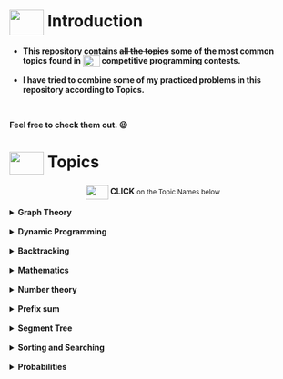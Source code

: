 # <img src = "https://cdn.dribbble.com/users/1138721/screenshots/10809828/media/478d32b2e65c8c3194b7f2154e179231.gif" align = "center" width = "60px" height = "45px"> Introduction
- **This repository contains <del>all the topics</del> some of the most common topics found in  <img src = "asset/images.png" width = "30px" height = "20px" align = "center"> competitive programming contests.** 

- **I have tried to combine some of my practiced problems in this repository according to <b>Topics</b>.** 

<br>

**Feel free to check them out. 😉**

# <img src = "https://cdn.dribbble.com/users/2206859/screenshots/4955676/hotel_dribble1.gif" align = "center" width = "60px" height = "40px"> Topics

<p align = "center"><img width = "40px" height = "25px" align = "center" src = "https://cdn.dribbble.com/users/729829/screenshots/3975065/media/af0e87e1f3254324eeb80e489403c445.gif"><b> CLICK</b> <small>on the Topic Names below </small></p>

<details>
<summary> 
<b>Graph Theory</b>
</summary>


<p align = "center"> <b>Concepts</b> </p>

1. [BFS](https://github.com/khalid586/Competitive-programming-Topics/blob/main/Graph%20theory/Concepts/BFS_.cpp)

1. [BFS traversal[Level of a tree]](https://github.com/khalid586/Competitive-programming-Topics/blob/main/Graph%20theory/Concepts/BFS%20traversal%5BLevel%20of%20a%20tree%5D.cpp)

1. [DFS](https://github.com/khalid586/Competitive-programming-Topics/blob/main/Graph%20theory/Concepts/DFS.cpp)

1. [Bipartite Graph checking](https://github.com/khalid586/Competitive-programming-Topics/blob/main/Graph%20theory/Concepts/Bipartite%20Graph%20checking.cpp)

1. [Cycle detection of undirected graph and printing the cycle](https://github.com/khalid586/Competitive-programming-Topics/blob/main/Graph%20theory/Concepts/Cycle%20detection%20of%20undirected%20graph%20and%20printing%20the%20cycle.cpp)

1. [Cycle detection on DAG[using BFS]](https://github.com/khalid586/Competitive-programming-Topics/blob/main/Graph%20theory/Concepts/Cycle%20detection%20on%20DAG%5Busing%20BFS%5D.cpp)

1. [Finding all paths(starting from 1) in an undirected graph](https://github.com/khalid586/Competitive-programming-Topics/blob/main/Graph%20theory/Concepts/Finding%20all%20paths(starting%20from%201)%20in%20an%20undirected%20graph.cpp)



1. [TopSort to generate all orderings & detect cycle](https://github.com/khalid586/Competitive-programming-Topics/blob/main/Graph%20theory/Concepts/TopSort%20to%20generate%20all%20orderings%20%26%20detect%20cycle.cpp)

1. [TopSort](https://github.com/khalid586/Competitive-programming-Topics/blob/main/Graph%20theory/Concepts/TopSort.cpp)

1. [TopSort[BFS (kahn's algo)]](https://github.com/khalid586/Competitive-programming-Topics/blob/main/Graph%20theory/Concepts/TopSort%5BBFS%20(kahn's%20algo)%5D.cpp)

1. [Dijkstra](https://github.com/khalid586/Competitive-programming-Topics/blob/main/Graph%20theory/Concepts/dijkstra.cpp)

1. [Dijkstra (using set)](https://github.com/khalid586/Competitive-programming-Topics/blob/main/Graph%20theory/Concepts/dijkstra%20%5B%20using%20set%5D.cpp)


<p align = "center"> <b>Problems</b> </p>

<details>
<summary> 
<b>BFS & DFS traversal</b>
</summary>

1. [Problem - Aizu - ALDS1_11_C](https://judge.u-aizu.ac.jp/onlinejudge/description.jsp?id=ALDS1_11_C) <br> [Solution - Aizu - ALDS1_11_C](https://github.com/khalid586/Competitive-programming-Topics/blob/main/Graph%20theory/Problems/BFS%20%26%20DFS%20traversal/Aizu%20-%20ALDS1_11_C.cpp)

1. [Problem - Aizu ALDS1_11_A](https://onlinejudge.u-aizu.ac.jp/problems/ALDS1_11_A)[Solution - Aizu ALDS1_11_A.cpp ](https://github.com/khalid586/Competitive-programming-Topics/blob/main/Graph%20theory/Problems/BFS%20%26%20DFS%20traversal/Aizu%20ALDS1_11_A.cpp)

1. [Problem - Aizu ALDS1_11_B](https://onlinejudge.u-aizu.ac.jp/problems/ALDS1_11_B)[Solution - Aizu ALDS1_11_B.cpp](https://github.com/khalid586/Competitive-programming-Topics/blob/main/Graph%20theory/Problems/BFS%20%26%20DFS%20traversal/Aizu%20ALDS1_11_B.cpp)

</details>

<details>
<summary> 
<b>Bipartite graph checking</b>
</summary>

1. [Problem - CodeForces 862B_Mahmoud and Ehab and the bipartiteness](https://codeforces.com/problemset/problem/862/B)[Solution - CodeForces 862B_Mahmoud and Ehab and the bipartiteness](https://github.com/khalid586/Competitive-programming-Topics/blob/main/Graph%20theory/Problems/Bipartite%20graph%20checking/CodeForces%20862B_Mahmoud%20and%20Ehab%20and%20the%20bipartiteness.cpp)

1. [Problem - SPOJ A Bug's life](https://www.spoj.com/problems/BUGLIFE/)[Solution - SPOJ A Bug's life](https://github.com/khalid586/Competitive-programming-Topics/blob/main/Graph%20theory/Problems/Bipartite%20graph%20checking/SPOJ%20A%20Bug's%20life.cpp)

1. [Problem - UVA_10004_Bicoloring](https://onlinejudge.org/external/100/10004.pdf)[Solution - UVA_10004_Bicoloring](https://github.com/khalid586/Competitive-programming-Topics/blob/main/Graph%20theory/Problems/Bipartite%20graph%20checking/UVA_10004_Bicoloring.cpp)

</details>

<details>
<summary> 
<b>Connected Components</b>
</summary>

1. [UVa 459 - Graph Connectivity](https://github.com/khalid586/Competitive-programming-Topics/blob/main/Graph%20theory/Problems/Connected%20components/UVa%20459%20-%20Graph%20Connectivity.cpp)

</details>

<details>
<summary> 
<b>Grid Problems</b>
</summary>

1. [CSES Labyrinth](https://github.com/khalid586/Competitive-programming-Topics/blob/main/Graph%20theory/Problems/Grid%20problems/CSES%20Labyrinth.cpp)

1. [CSES counting rooms](https://github.com/khalid586/Competitive-programming-Topics/blob/main/Graph%20theory/Problems/Grid%20problems/CSES%20counting%20rooms.cpp)

1. [CSES counting rooms[BFS]](https://github.com/khalid586/Competitive-programming-Topics/blob/main/Graph%20theory/Problems/Grid%20problems/CSES%20counting%20rooms%5BBFS%5D.cpp)

1. [LightOJ 1012_Guilty Prince](https://github.com/khalid586/Competitive-programming-Topics/blob/main/Graph%20theory/Problems/Grid%20problems/LightOJ%201012_Guilty%20Prince.cpp)

1. [UVA 572 Oil Deposits](https://github.com/khalid586/Competitive-programming-Topics/blob/main/Graph%20theory/Problems/Grid%20problems/UVA%20572%20Oil%20Deposits.cpp)

1. [UVa 11094](https://github.com/khalid586/Competitive-programming-Topics/blob/main/Graph%20theory/Problems/Grid%20problems/UVa%2011094.cpp)

1. [UVa 11953](https://github.com/khalid586/Competitive-programming-Topics/blob/main/Graph%20theory/Problems/Grid%20problems/UVa%2011953.cpp)

1. [UVa 871](https://github.com/khalid586/Competitive-programming-Topics/blob/main/Graph%20theory/Problems/Grid%20problems/UVa%20871.cpp)

</details>

<details>
<summary> 
<b>Topological Sort</b>
</summary>

1. [CSES Course Schedule](https://github.com/khalid586/Competitive-programming-Topics/blob/main/Graph%20theory/Problems/Topological%20sort/CSES%20Course%20Schedule.cpp)

1. [UVA10305 OrderingTasks(BFS used)](https://github.com/khalid586/Competitive-programming-Topics/blob/main/Graph%20theory/Problems/Topological%20sort/UVA10305%20OrderingTasks%5BBFS%20used%5D.cpp)

1. [UVa 10305 order Tasks(DFS used)](https://github.com/khalid586/Competitive-programming-Topics/blob/main/Graph%20theory/Problems/Topological%20sort/UVa%2010305%20order%20Tasks%5BDFS%20used%5D.cpp)

1. [UVa 11504 dominos](https://github.com/khalid586/Competitive-programming-Topics/blob/main/Graph%20theory/Problems/Topological%20sort/UVa%2011504%20dominos.cpp)

1. [UVa 872 ordering.cpp](https://github.com/khalid586/Competitive-programming-Topics/blob/main/Graph%20theory/Problems/Topological%20sort/UVa%20872%20ordering.cpp)

</details>

<details>
<summary><b>CSES,Toph,LightOj problems</b></summary>

1. [CSES Building Roads_1666(connected components)](https://github.com/khalid586/Competitive-programming-Topics/blob/main/Graph%20theory/Problems/CSES%20Building%20Roads_1666%5Bconnected%20components%5D.cpp)

1. [CSES Building Teams_1668](https://github.com/khalid586/Competitive-programming-Topics/blob/main/Graph%20theory/Problems/CSES%20Building%20Teams_1668.cpp)

1. [CSES Shortest Routes I](https://github.com/khalid586/Competitive-programming-Topics/blob/main/Graph%20theory/Problems/CSES%20Shortest%20Routes%20I.cpp)

1. [CSES message route_1667](https://github.com/khalid586/Competitive-programming-Topics/blob/main/Graph%20theory/Problems/CSES%20message%20route_1667.cpp)

1. [CSES round_trip_1669](https://github.com/khalid586/Competitive-programming-Topics/blob/main/Graph%20theory/Problems/CSES%20round_trip_1669.cpp)

1. [CodeForces_24A_Ring road](https://github.com/khalid586/Competitive-programming-Topics/blob/main/Graph%20theory/Problems/CodeForces_24A_Ring%20road.cpp)

1. [LightOJ1094_Farthest Nodes in a Tree](https://github.com/khalid586/Competitive-programming-Topics/blob/main/Graph%20theory/Problems/LightOJ1094_Farthest%20Nodes%20in%20a%20Tree.cpp)

1. [Atcoder 54C One-stroke Path](https://github.com/khalid586/Competitive-programming-Topics/blob/main/Graph%20theory/Problems/atcoder%2054C%20One-stroke%20Path.cpp)

</details>

</details>

<br>

<details>
<summary> 
<b>Dynamic Programming</b>
</summary>

<p align = "center"> <b>Problems</b> </p>

1. [CSES Coin Combinations I](https://github.com/khalid586/Competitive-programming-Topics/blob/main/Dynamic%20programming/CSES%20Coin%20Combinations%20I.cpp)

1. [CSES Coin Combinations II](https://github.com/khalid586/Competitive-programming-Topics/blob/main/Dynamic%20programming/CSES%20Coin%20Combinations%20II.cpp)

1. [CSES Dice Combinations](https://github.com/khalid586/Competitive-programming-Topics/blob/main/Dynamic%20programming/CSES%20Dice%20Combinations.cpp)

1. [CSES Grid Paths](https://github.com/khalid586/Competitive-programming-Topics/blob/main/Dynamic%20programming/CSES%20Grid%20Paths.cpp)

1. [CSES Removing Digits](https://github.com/khalid586/Competitive-programming-Topics/blob/main/Dynamic%20programming/CSES%20Removing%20Digits.cpp)

1. [Frog 1 AtCoder - dp_a](https://github.com/khalid586/Competitive-programming-Topics/blob/main/Dynamic%20programming/Frog%201%20AtCoder%20-%20dp_a%20.cpp)

1. [Frog 2 AtCoder - dp_b](https://github.com/khalid586/Competitive-programming-Topics/blob/main/Dynamic%20programming/Frog%202%20AtCoder%20-%20dp_b.cpp)

1. [Vacation AtCoder - dp_c](https://github.com/khalid586/Competitive-programming-Topics/blob/main/Dynamic%20programming/Vacation%20AtCoder%20-%20dp_c.cpp)



</details>

<br>

<details>
<summary> <b>Backtracking</b> </summary>

<p align = "center"> <b>Concepts</b> </p>

1. [Generate all permutations](https://github.com/khalid586/Competitive-programming-Topics/blob/main/Backtracking/Concepts/Generate%20all%20permutations.cpp)

<p align = "center"> <b>Problems</b> </p>

1. [CSES creating strings](https://github.com/khalid586/Competitive-programming-Topics/blob/main/Backtracking/Problems/CSES%20creating%20strings.cpp)
</details>

<br>

<details>
<summary> <b>Mathematics</b> </summary>

<p align = "center"> <b>Concepts</b> </p>

1. [Multiplication of two large numbers](https://github.com/khalid586/Competitive-programming-Topics/blob/main/Math%20concepts%20%26%20problems/Basic%20maths%20concepts/Multiplication%20of%20two%20large%20numbers.cpp)
1. [Quotient and remainder of a very large number](https://github.com/khalid586/Competitive-programming-Topics/blob/main/Math%20concepts%20%26%20problems/Basic%20maths%20concepts/Quotient%20and%20remainder%20of%20a%20very%20large%20number.cpp)


<p align = "center"> <b>Problems</b> </p>

1. [CodeForces 1370A Maximum GCD](https://github.com/khalid586/Competitive-programming-Topics/blob/main/Math%20concepts%20%26%20problems/Problems/CodeForces%201370A%20Maximum%20GCD.cpp)
1. [CodeForces 987C_Three displays](https://github.com/khalid586/Competitive-programming-Topics/blob/main/Math%20concepts%20%26%20problems/Problems/CodeForces%20987C_Three%20displays.cpp)
1. [Di-visible Confusion](https://github.com/khalid586/Competitive-programming-Topics/blob/main/Math%20concepts%20%26%20problems/Problems/Di-visible%20Confusion.cpp)
1. [Divisors 2 SPOJ - DIV2](https://github.com/khalid586/Competitive-programming-Topics/blob/main/Math%20concepts%20%26%20problems/Problems/Divisors%202%20SPOJ%20-%20DIV2.cpp)
1. [Fadi and LCM CodeForces - 1285C](https://github.com/khalid586/Competitive-programming-Topics/blob/main/Math%20concepts%20%26%20problems/Problems/Fadi%20and%20LCM%20CodeForces%20-%201285C.cpp)
1. [HackerRank constructing-a-number_Constructing a Number](https://github.com/khalid586/Competitive-programming-Topics/blob/main/Math%20concepts%20%26%20problems/Problems/HackerRank%20constructing-a-number_Constructing%20a%20Number.cpp)
1. [IP Checking LightOJ - 1354](https://github.com/khalid586/Competitive-programming-Topics/blob/main/Math%20concepts%20%26%20problems/Problems/IP%20Checking%20LightOJ%20-%201354.cpp)
1. [Positive Negative Sign LightOJ - 1294](https://github.com/khalid586/Competitive-programming-Topics/blob/main/Math%20concepts%20%26%20problems/Problems/Positive%20Negative%20Sign%20LightOJ%20-%201294.cpp)
1. [Power Sequence CodeForces - 1397B](https://github.com/khalid586/Competitive-programming-Topics/blob/main/Math%20concepts%20%26%20problems/Problems/Power%20Sequence%20CodeForces%20-%201397B.cpp)
1. [Swords CodeForces - 1216D](https://github.com/khalid586/Competitive-programming-Topics/blob/main/Math%20concepts%20%26%20problems/Problems/Swords%20CodeForces%20-%201216D.cpp)


</details>

<br>

<details>
<summary> 
<b>Number theory</b>
</summary>

<p align = "center"> <b>Concepts</b> </p>

1. [BigMod](https://github.com/khalid586/Competitive-programming-Topics/blob/main/Number%20Theory/Basic%20Number%20theory%20concepts/BigMod.cpp)
1. [Number of Divisors of N using prime factorization](https://github.com/khalid586/Competitive-programming-Topics/blob/main/Number%20Theory/Basic%20Number%20theory%20concepts/Number%20of%20Divisors%20of%20N%20using%20prime%20factorization.cpp)
1. [Smallest Prime Factor](https://github.com/khalid586/Competitive-programming-Topics/blob/main/Number%20Theory/Basic%20Number%20theory%20concepts/SPF.cpp)

<p align = "center"> <b>Problems</b> </p>

1. [A Missing Factor Gym - 310911K](https://github.com/khalid586/Competitive-programming-Topics/blob/main/Number%20Theory/Problems/A%20Missing%20Factor%20Gym%20-%20310911K.cpp)
1. [Again Prime No Time. UVA - 10780](https://github.com/khalid586/Competitive-programming-Topics/blob/main/Number%20Theory/Problems/Again%20Prime%20No%20Time.%20UVA%20-%2010780.cpp)
1. [CF 1051B Relatively Prime Pairs](https://github.com/khalid586/Competitive-programming-Topics/blob/main/Number%20Theory/Problems/CF%201051B%20Relatively%20Prime%20Pairs.cpp)
1. [CF Gym - 310911G](https://github.com/khalid586/Competitive-programming-Topics/blob/main/Number%20Theory/Problems/CF%20Gym%20-%20310911G.cpp)
1. [CSES common divisors](https://github.com/khalid586/Competitive-programming-Topics/blob/main/Number%20Theory/Problems/CSES%20common%20divisors.cpp)
1. [Chef and Prime Divisors CodeChef - CHAPD](https://github.com/khalid586/Competitive-programming-Topics/blob/main/Number%20Theory/Problems/Chef%20and%20Prime%20Divisors%20CodeChef%20-%20CHAPD.cpp)
1. [Codeforces Gym - 310911H](https://github.com/khalid586/Competitive-programming-Topics/blob/main/Number%20Theory/Problems/Codeforces%20Gym%20-%20310911H%20.cpp)
1. [Common Divisors CodeForces - 1203C](https://github.com/khalid586/Competitive-programming-Topics/blob/main/Number%20Theory/Problems/Common%20Divisors%20CodeForces%20-%201203C.cpp)
1. [Count the factors UVA - 10699 ](https://github.com/khalid586/Competitive-programming-Topics/blob/main/Number%20Theory/Problems/Count%20the%20factors%20UVA%20-%2010699%20.cpp)
1. [Divisor Summation SPOJ - DIVSUM](https://github.com/khalid586/Competitive-programming-Topics/blob/main/Number%20Theory/Problems/Divisor%20Summation%20SPOJ%20-%20DIVSUM.cpp)
1. [Goldbach's Conjecture LightOJ - 1259](https://github.com/khalid586/Competitive-programming-Topics/blob/main/Number%20Theory/Problems/Goldbach's%20Conjecture%20LightOJ%20-%201259%20.cpp)
1. [Iftar Party LightOJ - 1014](https://github.com/khalid586/Competitive-programming-Topics/blob/main/Number%20Theory/Problems/Iftar%20Party%20LightOJ%20-%201014.cpp)
1. [Intelligent Factorial Factorization LightOJ - 1035](https://github.com/khalid586/Competitive-programming-Topics/blob/main/Number%20Theory/Problems/Intelligent%20Factorial%20Factorization%20LightOJ%20-%201035.cpp)
1. [SPOJ - TDPRIMES](https://github.com/khalid586/Competitive-programming-Topics/blob/main/Number%20Theory/Problems/SPOJ%20-%20TDPRIMES.cpp)
1. [Trailing Zeroes (I) LightOJ - 1028](https://github.com/khalid586/Competitive-programming-Topics/blob/main/Number%20Theory/Problems/Trailing%20Zeroes%20(I)%20LightOJ%20-%201028.cpp)
1. [Twin Primes UVA - 10394](https://github.com/khalid586/Competitive-programming-Topics/blob/main/Number%20Theory/Problems/Twin%20Primes%20UVA%20-%2010394.cpp)
1. [UVa 374](https://github.com/khalid586/Competitive-programming-Topics/blob/main/Number%20Theory/Problems/UVa%20374.cpp)
1. [UVa12856 - Counting substhreengs](https://github.com/khalid586/Competitive-programming-Topics/blob/main/Number%20Theory/Problems/UVa12856%20-%20Counting%20substhreengs.cpp.cpp)
1. [Uva 136 Ugly numbers](https://github.com/khalid586/Competitive-programming-Topics/blob/main/Number%20Theory/Problems/Uva%20136%20Ugly%20numbers.cpp)
1. [spf_lpf_divisors](https://github.com/khalid586/Competitive-programming-Topics/blob/main/Number%20Theory/Problems/spf_lpf_divisors.cpp)


</details>

<br>

<details>
<summary> <b>Prefix sum</b> </summary>

<p align = "center"> <b>Problems</b> </p>

1. [Problem - Static Range Queries](https://cses.fi/problemset/task/1646) <br>
   [Solution - Static Range Queries](https://github.com/khalid586/Competitive-programming-Topics/blob/main/Prefix%20sum/CSES%20Static%20Range%20Sum%20Queries.cpp)

</details>

<br>


<details>
<summary> <b>Segment Tree</b> </summary>

<p align = "center"> <b>Concepts</b> </p>

1. [segmentTree](https://github.com/khalid586/Competitive-programming-Topics/blob/main/Segment%20tree/1.Seg%20Tree%20(build%20update%20query)/segmentTree.cpp)
1. [SegmentTree Lazy propagation](https://github.com/khalid586/Competitive-programming-Topics/blob/main/Segment%20tree/1.Seg%20Tree%20(build%20update%20query)/segmentTree%20Lazy%20propagation.cpp)

<p align = "center"> <b>Problems</b> </p>

1. [CSES Range Xor Queries](https://github.com/khalid586/Competitive-programming-Topics/blob/main/Segment%20tree/2.CSES%20Problems/CSES%20Range%20Xor%20Queries.cpp)
1. [CSES Static Range Minimum Queries](https://github.com/khalid586/Competitive-programming-Topics/blob/main/Segment%20tree/2.CSES%20Problems/CSES%20Static%20Range%20Minimum%20Queries.cpp)
1. [CSES_Dynamic Range Minimum Queries](https://github.com/khalid586/Competitive-programming-Topics/blob/main/Segment%20tree/2.CSES%20Problems/CSES_Dynamic%20Range%20Minimum%20Queries.cpp)
1. [CSES_Dynamic Range Sum Queries](https://github.com/khalid586/Competitive-programming-Topics/blob/main/Segment%20tree/2.CSES%20Problems/CSES_Dynamic%20Range%20Sum%20Queries.cpp)

</details>

<br>

<details>
<summary> <b>Sorting and Searching</b> </summary>

<p align = "center"> <b>Problems</b> </p>


1. [CSES Collecting Numbers](https://github.com/khalid586/CSES-Problemset-solutions/blob/main/2.Sorting%20and%20Searching/CSES%20Collecting%20Numbers.cpp)
1. [CSES Maximum Subarray Sum](https://github.com/khalid586/CSES-Problemset-solutions/blob/main/2.Sorting%20and%20Searching/CSES%20Maximum%20Subarray%20Sum.cpp)
1. [CSES Movie Festival](https://github.com/khalid586/CSES-Problemset-solutions/blob/main/2.Sorting%20and%20Searching/CSES%20Movie%20Festival.cpp)
1. [CSES Restaurant Customers](https://github.com/khalid586/CSES-Problemset-solutions/blob/main/2.Sorting%20and%20Searching/CSES%20Restaurant%20Customers.cpp)
1. [CSES Stick Lengths](https://github.com/khalid586/CSES-Problemset-solutions/blob/main/2.Sorting%20and%20Searching/CSES%20Stick%20Lengths.cpp)
1. [CSES Sum of Two Values](https://github.com/khalid586/CSES-Problemset-solutions/blob/main/2.Sorting%20and%20Searching/CSES%20Sum%20of%20Two%20Values.cpp)
1. [CSES Towers](https://github.com/khalid586/CSES-Problemset-solutions/blob/main/2.Sorting%20and%20Searching/CSES%20Towers.cpp)
1. [CSES apartments](https://github.com/khalid586/CSES-Problemset-solutions/blob/main/2.Sorting%20and%20Searching/CSES%20apartments.cpp)
1. [CSES concert tickets](https://github.com/khalid586/CSES-Problemset-solutions/blob/main/2.Sorting%20and%20Searching/CSES%20concert%20tickets.cpp)
1. [Distinct Numbers](https://github.com/khalid586/CSES-Problemset-solutions/blob/main/2.Sorting%20and%20Searching/Distinct%20Numbers.cpp)

</details>

<br>

<details>
<summary> <b>Probabilities</b> </summary>

<p align = "center"> <b>Problems</b> </p>


1. Problem  -> [CF 312B](https://codeforces.com/problemset/problem/312/B)  <br>
   Solution -> [Github](https://github.com/khalid586/Competitive-programming-Topics/blob/main/Probabilities/CF%20312B.cpp)


</details>
